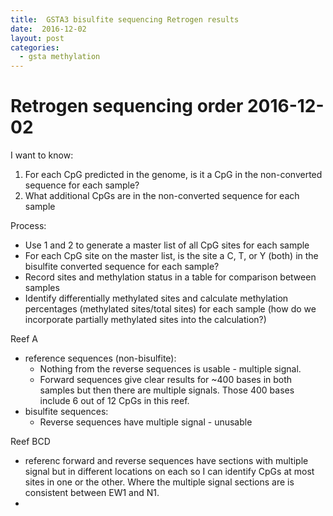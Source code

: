 ```yaml
---
title:  GSTA3 bisulfite sequencing Retrogen results
date:  2016-12-02
layout: post
categories:
  - gsta methylation
---
```


# Retrogen sequencing order 2016-12-02

I want to know:
  1. For each CpG predicted in the genome, is it a CpG in the non-converted sequence for each sample?
  2. What additional CpGs are in the non-converted sequence for each sample

Process:
  * Use 1 and 2 to generate a master list of all CpG sites for each sample
  * For each CpG site on the master list, is the site a C, T, or Y (both) in the bisulfite converted sequence for each sample?
  * Record sites and methylation status in a table for comparison between samples
  * Identify differentially methylated sites and calculate methylation percentages (methylated sites/total sites) for each sample (how do we incorporate partially methylated sites into the calculation?)

Reef A
  * reference sequences (non-bisulfite):
    * Nothing from the reverse sequences is usable - multiple signal.
    * Forward sequences give clear results for ~400 bases in both samples but then there are multiple signals. Those 400 bases include 6 out of 12 CpGs in this reef.
  * bisulfite sequences:
    * Reverse sequences have multiple signal - unusable

Reef BCD
  * referenc forward and reverse sequences have sections with multiple signal but in different locations on each so I can identify CpGs at most sites in one or the other. Where the multiple signal sections are is consistent between EW1 and N1.
  * 
